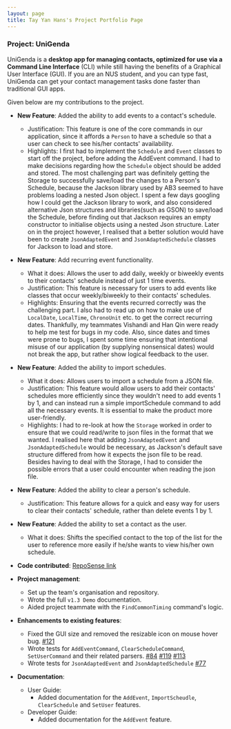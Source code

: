```yaml
---
layout: page
title: Tay Yan Hans's Project Portfolio Page
---
```


### Project: UniGenda

UniGenda is a **desktop app for managing contacts, optimized for use via a Command Line Interface** (CLI)
while still having the benefits of a Graphical User Interface (GUI). If you are an NUS student,
and you can type fast, UniGenda can get your contact management tasks done faster than traditional GUI apps.

Given below are my contributions to the project.

* **New Feature**: Added the ability to add events to a contact's schedule.
  * Justification: This feature is one of the core commands in our application, since it affords a `Person` to have a schedule so that a user can check to see his/her contacts' availability.
  * Highlights: I first had to implement the `Schedule` and `Event` classes to start off the project, before adding the AddEvent command. I had to make decisions regarding how the `Schedule` object should be added and stored. The most challenging part was definitely getting the Storage to successfully save/load the changes to a Person's Schedule, because the Jackson library used by AB3 seemed to have problems loading a nested Json object. I spent a few days googling how I could get the Jackson library to work, and also considered alternative Json structures and libraries(such as GSON) to save/load the Schedule, before finding out that Jackson requires an empty constructor to initialise objects using a nested Json structure. Later on in the project however, I realised that a better solution would have been to create `JsonAdaptedEvent` and `JsonAdaptedSchedule` classes for Jackson to load and store.
* **New Feature**: Add recurring event functionality.
  * What it does: Allows the user to add daily, weekly or biweekly events to their contacts' schedule instead of just 1 time events.
  * Justification: This feature is necessary for users to add events like classes that occur weekly/biweekly to their contacts' schedules.
  * Highlights: Ensuring that the events recurred correctly was the challenging part. I also had to read up on how to make use of `LocalDate`, `LocalTime`, `ChronoUnit` etc. to get the correct recurring dates. Thankfully, my teammates Vishandi and Han Qin were ready to help me test for bugs in my code. Also, since dates and times were prone to bugs, I spent some time ensuring that intentional misuse of our application (by supplying nonsensical dates) would not break the app, but rather show logical feedback to the user.
* **New Feature**: Added the ability to import schedules.
  * What it does: Allows users to import a schedule from a JSON file.
  * Justification: This feature would allow users to add their contacts' schedules more efficiently since they wouldn't need to add events 1 by 1, and can instead run a simple importSchedule command to add all the necessary events. It is essential to make the product more user-friendly.
  * Highlights: I had to re-look at how the `Storage` worked in order to ensure that we could read/write to json files in the format that we wanted. I realised here that adding `JsonAdaptedEvent` and `JsonAdaptedSchedule` would be necessary, as Jackson's default save structure differed from how it expects the json file to be read. Besides having to deal with the Storage, I had to consider the possible errors that a user could encounter when reading the json file.
* **New Feature**: Added the ability to clear a person's schedule.
  * Justification: This feature allows for a quick and easy way for users to clear their contacts' schedule, rather than delete events 1 by 1.
* **New Feature**: Added the ability to set a contact as the user.
  * What it does: Shifts the specified contact to the top of the list for the user to reference more easily if he/she wants to view his/her own schedule.

* **Code contributed**: [RepoSense link](https://nus-cs2103-ay2122s2.github.io/tp-dashboard/?search=tyanhan&breakdown=true)

* **Project management**:
  * Set up the team's organisation and repository.
  * Wrote the full `v1.3 Demo` documentation.
  * Aided project teammate with the `FindCommonTiming` command's logic.

* **Enhancements to existing features**:
  * Fixed the GUI size and removed the resizable icon on mouse hover bug. [#121](https://github.com/AY2122S2-CS2103T-W09-1/tp/pull/121)
  * Wrote tests for `AddEventCommand`, `ClearScheduleCommand`, `SetUserCommand` and their related parsers. [#84](https://github.com/AY2122S2-CS2103T-W09-1/tp/pull/84/files) [#119](https://github.com/AY2122S2-CS2103T-W09-1/tp/pull/119) [#113](https://github.com/AY2122S2-CS2103T-W09-1/tp/pull/113)
  * Wrote tests for `JsonAdaptedEvent` and `JsonAdaptedSchedule` [#77](https://github.com/AY2122S2-CS2103T-W09-1/tp/pull/77/files) 

* **Documentation**:
  * User Guide:
    * Added documentation for the `AddEvent`, `ImportScheudle`, `ClearSchedule` and `SetUser` features.
  * Developer Guide:
    * Added documentation for the `AddEvent` feature.
